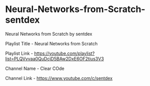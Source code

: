 # Neural-Networks-from-Scratch-sentdex

Neural Networks from Scratch by sentdex

Playlist Title - Neural Networks from Scratch

Playlist Link - <https://youtube.com/playlist?list=PLQVvvaa0QuDcjD5BAw2DxE6OF2tius3V3>

Channel Name - Clear COde

Channel Link - <https://www.youtube.com/c/sentdex>
